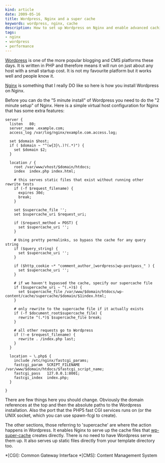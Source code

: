 ```yaml
---
kind: article
date: 2009-05-16
title: Wordpress, Nginx and a super cache
keywords: wordpress, nginx, cache
description: How to set up Wordpress on Nginx and enable advanced caching
tags:
- nginx
- wordpress
- performance
---
```

[Wordpress](http://wordpress.org/) is one of the more popular blogging and CMS
platforms these days. It is written in PHP and therefore means it will run on
just about any host with a small startup cost. It is not my favourite platform
but it works well and people know it.

[Nginx](http://wiki.nginx.org/) is something that I really DO like so here is
how you install Wordpress on Nginx.

Before you can do the "5 minute install" of Wordpress you need to do the "2
minute setup" of Nginx. Here is a simple virtual host configuration for Nginx
that has some extra features:

    server {
      listen   80;
      server_name .example.com;
      access_log /var/log/nginx/example.com.access.log;

      set $domain $host;
      if ( $domain ~ "^(w{3}\.)?(.*)") {
        set $domain $2;
      }

      location / {
        root /var/www/vhost/$domain/htdocs;
        index  index.php index.html;

        # this serves static files that exist without running other rewrite tests
        if (-f $request_filename) {
          expires 30d;
          break;
        }

        set $supercache_file '';
        set $supercache_uri $request_uri;

        if ($request_method = POST) {
          set $supercache_uri '';
        }

        # Using pretty permalinks, so bypass the cache for any query string
        if ($query_string) {
          set $supercache_uri '';
        }

        if ($http_cookie ~* "comment_author_|wordpress|wp-postpass_" ) {
          set $supercache_uri '';
        }

        # if we haven't bypassed the cache, specify our supercache file
        if ($supercache_uri ~ ^(.+)$) {
          set $supercache_file /var/www/$domain/htdocs/wp-content/cache/supercache/$domain/$1index.html;
        }

        # only rewrite to the supercache file if it actually exists
        if (-f $document_root$supercache_file) {
          rewrite ^(.*)$ $supercache_file break;
        }

        # all other requests go to Wordpress
        if (!-e $request_filename) {
          rewrite . /index.php last;
        }
      }
      
      location ~ \.php$ {
        include /etc/nginx/fastcgi_params;
        fastcgi_param  SCRIPT_FILENAME  /var/www/$domain/htdocs/$fastcgi_script_name;
        fastcgi_pass   127.0.0.1:8001;
        fastcgi_index  index.php;
      }

    }

There are few things here you should change. Obviously the domain references at
the top and then the absolute paths to the Wordpress installation. Also the
port that the PHP5 fast CGI services runs on (or the UNIX socket, which you can
use spawn-fcgi to create).

The other sections, those referring to 'supercache' are where the action
happens in Wordpress. It enables Nginx to serve up the cache files that
[wp-super-cache](http://wordpress.org/extend/plugins/wp-super-cache/) creates
directly. There is no need to have Wordpress serve them up. It also serves up
static files directly from your template directory too.

*[CGI]: Common Gateway Interface
*[CMS]: Content Management System
